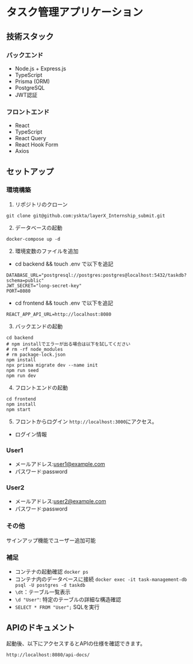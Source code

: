 # タスク管理アプリケーション

## 技術スタック
### バックエンド
- Node.js + Express.js
- TypeScript
- Prisma (ORM)
- PostgreSQL
- JWT認証
### フロントエンド
- React
- TypeScript
- React Query
- React Hook Form
- Axios

## セットアップ

### 環境構築
1. リポジトリのクローン
```
git clone git@github.com:yskta/layerX_Internship_submit.git
```
2. データベースの起動
```
docker-compose up -d
```
2. 環境変数のファイルを追加
- cd backend && touch .env で以下を追記
```
DATABASE_URL="postgresql://postgres:postgres@localhost:5432/taskdb?schema=public"
JWT_SECRET="long-secret-key"
PORT=8080
```
- cd frontend && touch .env で以下を追記
```
REACT_APP_API_URL=http://localhost:8080
```

3. バックエンドの起動
```
cd backend
# npm installでエラーが出る場合は以下を試してください
# rm -rf node_modules
# rm package-lock.json
npm install
npx prisma migrate dev --name init
npm run seed
npm run dev
```
4. フロントエンドの起動
```
cd frontend
npm install
npm start
```
5. フロントからログイン
`http://localhost:3000`にアクセス。
- ログイン情報
### User1
- メールアドレス:user1@example.com
- パスワード:password
### User2
- メールアドレス:user2@example.com
- パスワード:password
### その他
サインアップ機能でユーザー追加可能

### 補足
- コンテナの起動確認 `docker ps`
- コンテナ内のデータベースに接続 `docker exec -it task-management-db psql -U postgres -d taskdb`
- `\dt`：テーブル一覧表示
- `\d "User"`: 特定のテーブルの詳細な構造確認
- `SELECT * FROM "User";` SQLを実行

## APIのドキュメント
起動後、以下にアクセスするとAPIの仕様を確認できます。
```
http://localhost:8080/api-docs/
```
